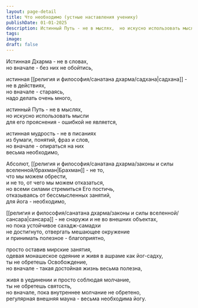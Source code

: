 ```yaml
---
layout: page-detail
title: Что необходимо (устные наставления ученику)
publishDate: 01-01-2025
description: Истинный Путь - не в мыслях,  но искусно использовать мысли для его прояснения - ошибкой не является, истинная мудрость - не в писаниях  из бумаги, понятий, фраз и слов, но вначале - опираться на них   весьма необходимо...
tags:
image:
draft: false
---
```

Истинная Дхарма - не в словах,  
но вначале - без них не обойтись,  
  
истинная [[религия и философия/санатана дхарма/садхана|садхана]] - не в действиях,  
но вначале - стараясь,   
надо делать очень много,  
  
истинный Путь - не в мыслях,  
но искусно использовать мысли   
для его прояснения - ошибкой не является,  
  
истинная мудрость - не в писаниях  
из бумаги, понятий, фраз и слов,  
но вначале - опираться на них   
весьма необходимо,  
  
Абсолют, [[религия и философия/санатана дхарма/законы и силы вселенной/брахман|Брахман]] - не то,   
что мы можем обрести,   
и не то, от чего мы можем отказаться,  
но всеми силами стремиться Его постичь,   
отказываясь от бессмысленных занятий,   
для йога - необходимо,  
  
[[религия и философия/санатана дхарма/законы и силы вселенной/сансара|сансара]] - не снаружи и не во внешних объектах,  
но пока устойчивое сахадж-самадхи   
не достигнуто, отвергать мешающее окружение   
и принимать полезное - благоприятно,  
  
просто оставив мирские занятия,   
одевая монашеское одеяние и живя в ашраме как йог-садху,   
ты не обретешь Освобождение,  
но вначале - такая достойная жизнь весьма полезна,  
  
живя в уединении и просто соблюдая молчание,   
ты не обретешь святость,  
но вначале, пока внутреннее молчание не обретено,  
регулярная внешняя мауна - весьма необходима йогу.  
  
  
